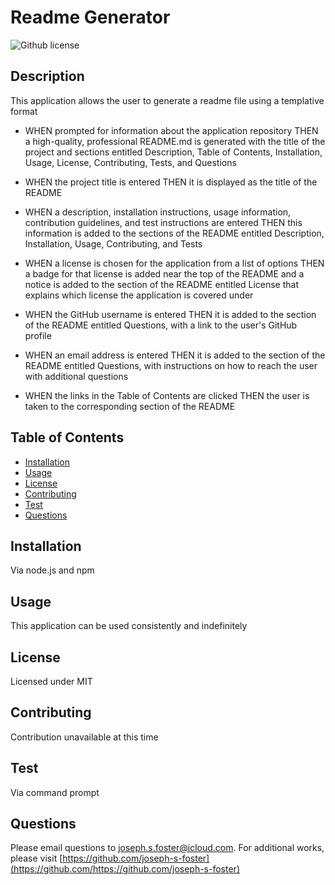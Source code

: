 # Readme Generator
   ![Github license](https://img.shields.io/badge/license-MIT-blue.svg)

  ## Description
  This application allows the user to generate a readme file using a templative format

 - WHEN prompted for information about the application repository
   THEN a high-quality, professional README.md is generated with the title of the project and sections entitled Description, Table of Contents, Installation, Usage, License, Contributing, Tests, and Questions

 - WHEN the project title is entered
   THEN it is displayed as the title of the README

 - WHEN a description, installation instructions, usage information, contribution guidelines, and test instructions are entered
   THEN this information is added to the sections of the README entitled Description, Installation, Usage, Contributing, and Tests

 - WHEN a license is chosen for the application from a list of options
   THEN a badge for that license is added near the top of the README and a notice is added to the section of the README entitled License that explains which license the application is covered under

 - WHEN the GitHub username is entered
   THEN it is added to the section of the README entitled Questions, with a link to the user's GitHub profile
  
 - WHEN an email address is entered
   THEN it is added to the section of the README entitled Questions, with instructions on how to reach the user with additional questions

 - WHEN the links in the Table of Contents are clicked
   THEN the user is taken to the corresponding section of the README

  ## Table of Contents
  - [Installation](#installation)
  - [Usage](#usage)
 - [License](#license)
  - [Contributing](#contributing)
  - [Test](#test)
  - [Questions](#questions)

  ## Installation
  Via node.js and npm

  ## Usage
  This application can be used consistently and indefinitely

  ## License
 Licensed under MIT

  ## Contributing
  Contribution unavailable at this time

  ## Test
  Via command prompt

  ## Questions
  Please email questions to joseph.s.foster@icloud.com.
  For additional works, please visit [https://github.com/joseph-s-foster](https://github.com/https://github.com/joseph-s-foster)

